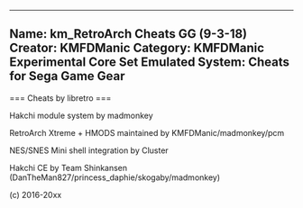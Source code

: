-----------------------
Name: km_RetroArch Cheats GG (9-3-18)
Creator: KMFDManic
Category: KMFDManic Experimental Core Set
Emulated System: Cheats for Sega Game Gear
-----------------------
=== Cheats by libretro ===

Hakchi module system by madmonkey

RetroArch Xtreme + HMODS maintained by KMFDManic/madmonkey/pcm

NES/SNES Mini shell integration by Cluster

Hakchi CE by Team Shinkansen (DanTheMan827/princess_daphie/skogaby/madmonkey)

(c) 2016-20xx
